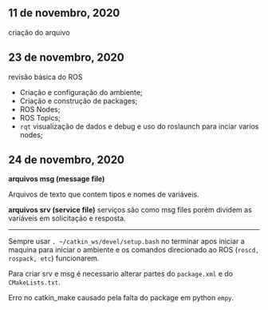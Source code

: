 ## 11 de novembro, 2020
criação do arquivo
## 23 de novembro, 2020
revisão básica do ROS
- Criação e configuração do ambiente;
- Criação e construção de packages;
- ROS Nodes;
- ROS Topics;
-  ```rqt``` visualização de dados e debug e  uso do roslaunch para inciar varios nodes;
## 24 de novembro, 2020

**arquivos msg (message file)**

Arquivos de texto que contem tipos e nomes de variáveis.

**arquivos srv (service file)**
serviços são como msg files porém dividem as variáveis em solicitação e resposta.

---
Sempre usar ```. ~/catkin_ws/devel/setup.bash``` no terminar apos iniciar a maquina para iniciar o ambiente e os comandos direcionado ao ROS (```roscd, rospack, etc```) funcionarem.

Para criar srv e msg é necessario alterar partes do ```package.xml``` e do ```CMakeLists.txt```.

Erro no catkin_make causado pela falta do package em python ```empy```.

